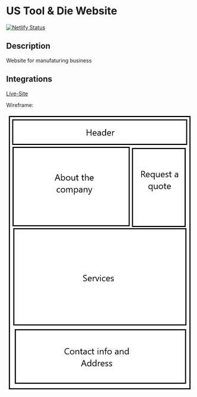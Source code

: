 # US Tool & Die Website

[![Netlify Status](https://api.netlify.com/api/v1/badges/9d4b3bc4-ef5d-4bbe-813c-62a1c698f083/deploy-status)](https://app.netlify.com/sites/elegant-wozniak-b1f84a/deploys)

## Description

Website for manufaturing business

## Integrations

[Live-Site](https://elegant-wozniak-b1f84a.netlify.com)

Wireframe:

![Wireframe](/public/WireFrame1.png)
